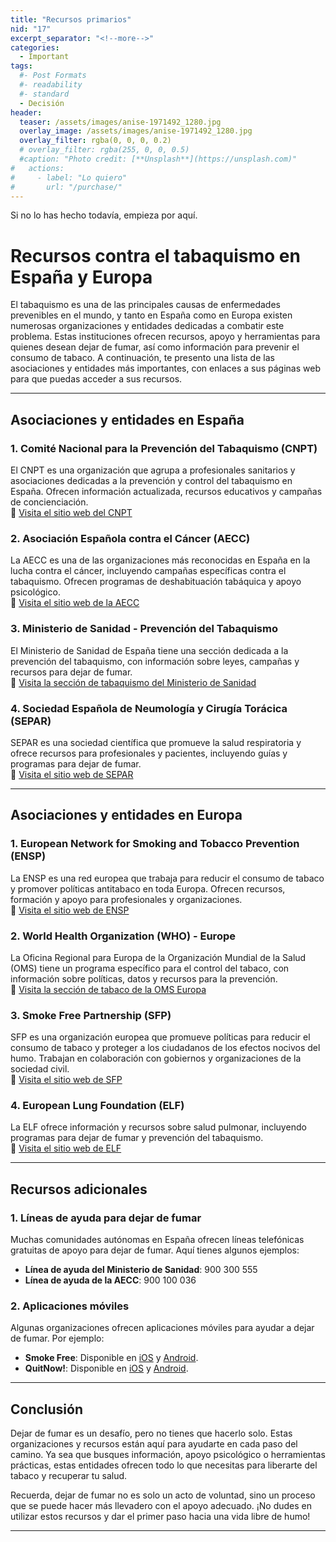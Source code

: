 ```yaml
---
title: "Recursos primarios"
nid: "17"
excerpt_separator: "<!--more-->"
categories:
  - Important
tags:
  #- Post Formats
  #- readability
  #- standard
  - Decisión
header:
  teaser: /assets/images/anise-1971492_1280.jpg
  overlay_image: /assets/images/anise-1971492_1280.jpg
  overlay_filter: rgba(0, 0, 0, 0.2)
  # overlay_filter: rgba(255, 0, 0, 0.5)
  #caption: "Photo credit: [**Unsplash**](https://unsplash.com)"
#   actions:
#     - label: "Lo quiero"
#       url: "/purchase/"
---
```


Si no lo has hecho todavía, empieza por aquí.
<!--more-->


# Recursos contra el tabaquismo en España y Europa  

El tabaquismo es una de las principales causas de enfermedades prevenibles en el mundo, y tanto en España como en Europa existen numerosas organizaciones y entidades dedicadas a combatir este problema. Estas instituciones ofrecen recursos, apoyo y herramientas para quienes desean dejar de fumar, así como información para prevenir el consumo de tabaco. A continuación, te presento una lista de las asociaciones y entidades más importantes, con enlaces a sus páginas web para que puedas acceder a sus recursos.  

---

## **Asociaciones y entidades en España**  

### 1. **Comité Nacional para la Prevención del Tabaquismo (CNPT)**  
El CNPT es una organización que agrupa a profesionales sanitarios y asociaciones dedicadas a la prevención y control del tabaquismo en España. Ofrecen información actualizada, recursos educativos y campañas de concienciación.  
🔗 [Visita el sitio web del CNPT](https://www.cnpt.es)  

### 2. **Asociación Española contra el Cáncer (AECC)**  
La AECC es una de las organizaciones más reconocidas en España en la lucha contra el cáncer, incluyendo campañas específicas contra el tabaquismo. Ofrecen programas de deshabituación tabáquica y apoyo psicológico.  
🔗 [Visita el sitio web de la AECC](https://www.aecc.es)  

### 3. **Ministerio de Sanidad - Prevención del Tabaquismo**  
El Ministerio de Sanidad de España tiene una sección dedicada a la prevención del tabaquismo, con información sobre leyes, campañas y recursos para dejar de fumar.  
🔗 [Visita la sección de tabaquismo del Ministerio de Sanidad](https://www.sanidad.gob.es)  

### 4. **Sociedad Española de Neumología y Cirugía Torácica (SEPAR)**  
SEPAR es una sociedad científica que promueve la salud respiratoria y ofrece recursos para profesionales y pacientes, incluyendo guías y programas para dejar de fumar.  
🔗 [Visita el sitio web de SEPAR](https://www.separ.es)  

---

## **Asociaciones y entidades en Europa**  

### 1. **European Network for Smoking and Tobacco Prevention (ENSP)**  
La ENSP es una red europea que trabaja para reducir el consumo de tabaco y promover políticas antitabaco en toda Europa. Ofrecen recursos, formación y apoyo para profesionales y organizaciones.  
🔗 [Visita el sitio web de ENSP](https://ensp.org)  

### 2. **World Health Organization (WHO) - Europe**  
La Oficina Regional para Europa de la Organización Mundial de la Salud (OMS) tiene un programa específico para el control del tabaco, con información sobre políticas, datos y recursos para la prevención.  
🔗 [Visita la sección de tabaco de la OMS Europa](https://www.euro.who.int/en/health-topics/disease-prevention/tobacco)  

### 3. **Smoke Free Partnership (SFP)**  
SFP es una organización europea que promueve políticas para reducir el consumo de tabaco y proteger a los ciudadanos de los efectos nocivos del humo. Trabajan en colaboración con gobiernos y organizaciones de la sociedad civil.  
🔗 [Visita el sitio web de SFP](https://smokefreepartnership.eu)  

### 4. **European Lung Foundation (ELF)**  
La ELF ofrece información y recursos sobre salud pulmonar, incluyendo programas para dejar de fumar y prevención del tabaquismo.  
🔗 [Visita el sitio web de ELF](https://europeanlung.org)  

---

## **Recursos adicionales**  

### 1. **Líneas de ayuda para dejar de fumar**  
Muchas comunidades autónomas en España ofrecen líneas telefónicas gratuitas de apoyo para dejar de fumar. Aquí tienes algunos ejemplos:  
- **Línea de ayuda del Ministerio de Sanidad**: 900 300 555  
- **Línea de ayuda de la AECC**: 900 100 036  

### 2. **Aplicaciones móviles**  
Algunas organizaciones ofrecen aplicaciones móviles para ayudar a dejar de fumar. Por ejemplo:  
- **Smoke Free**: Disponible en [iOS](https://apps.apple.com/es/app/smoke-free-dejar-de-fumar/id1253180935) y [Android](https://play.google.com/store/apps/details?id=org.smokefree.smokefree).  
- **QuitNow!**: Disponible en [iOS](https://apps.apple.com/es/app/quitnow-dejar-de-fumar/id521368947) y [Android](https://play.google.com/store/apps/details?id=com.EuropiaWare.QuitNow).  

---

## **Conclusión**  

Dejar de fumar es un desafío, pero no tienes que hacerlo solo. Estas organizaciones y recursos están aquí para ayudarte en cada paso del camino. Ya sea que busques información, apoyo psicológico o herramientas prácticas, estas entidades ofrecen todo lo que necesitas para liberarte del tabaco y recuperar tu salud.  

Recuerda, dejar de fumar no es solo un acto de voluntad, sino un proceso que se puede hacer más llevadero con el apoyo adecuado. ¡No dudes en utilizar estos recursos y dar el primer paso hacia una vida libre de humo!  

--- 
